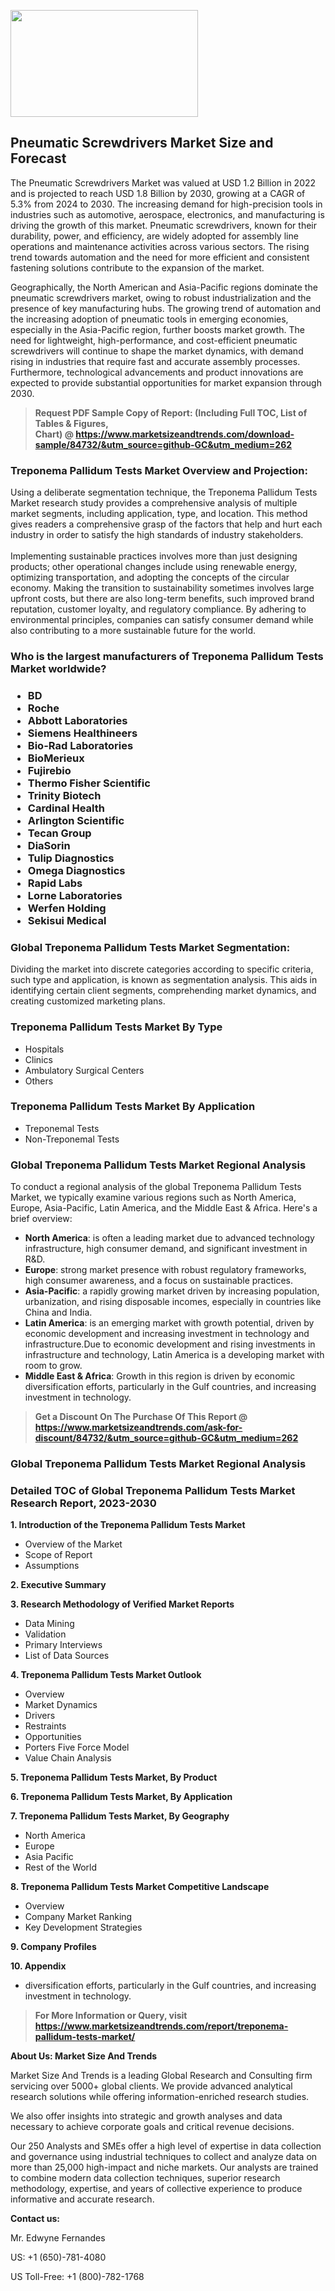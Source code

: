 <p><img class="alignnone size-medium wp-image-20088" src="https://ffe5etoiles.com/wp-content/uploads/2024/12/MST1-300x171.png" alt="" width="300" height="171" /></p><h2>Pneumatic Screwdrivers Market Size and Forecast</h2><p>The Pneumatic Screwdrivers Market was valued at USD 1.2 Billion in 2022 and is projected to reach USD 1.8 Billion by 2030, growing at a CAGR of 5.3% from 2024 to 2030. The increasing demand for high-precision tools in industries such as automotive, aerospace, electronics, and manufacturing is driving the growth of this market. Pneumatic screwdrivers, known for their durability, power, and efficiency, are widely adopted for assembly line operations and maintenance activities across various sectors. The rising trend towards automation and the need for more efficient and consistent fastening solutions contribute to the expansion of the market.</p><p>Geographically, the North American and Asia-Pacific regions dominate the pneumatic screwdrivers market, owing to robust industrialization and the presence of key manufacturing hubs. The growing trend of automation and the increasing adoption of pneumatic tools in emerging economies, especially in the Asia-Pacific region, further boosts market growth. The need for lightweight, high-performance, and cost-efficient pneumatic screwdrivers will continue to shape the market dynamics, with demand rising in industries that require fast and accurate assembly processes. Furthermore, technological advancements and product innovations are expected to provide substantial opportunities for market expansion through 2030.</p></p><blockquote id="" class=""><strong>Request PDF Sample Copy of Report: (Including Full TOC, List of Tables &amp; Figures, Chart)&nbsp;@&nbsp;<strong><a href="https://www.marketsizeandtrends.com/download-sample/84732/&utm_source=github-GC&utm_medium=262" target="_blank">https://www.marketsizeandtrends.com/download-sample/84732/&utm_source=github-GC&utm_medium=262</a></strong></strong></blockquote><h3 id="" class="">Treponema Pallidum Tests Market&nbsp;Overview and Projection:</h3><p id="" class="">Using a deliberate segmentation technique, the Treponema Pallidum Tests Market research study provides a comprehensive analysis of multiple market segments, including application, type, and location. This method gives readers a comprehensive grasp of the factors that help and hurt each industry in order to satisfy the high standards of industry stakeholders. <br /> <br />Implementing sustainable practices involves more than just designing products; other operational changes include using renewable energy, optimizing transportation, and adopting the concepts of the circular economy. Making the transition to sustainability sometimes involves large upfront costs, but there are also long-term benefits, such improved brand reputation, customer loyalty, and regulatory compliance. By adhering to environmental principles, companies can satisfy consumer demand while also contributing to a more sustainable future for the world.</p><h3 id="" class="">Who is the largest manufacturers of&nbsp;Treponema Pallidum Tests Market worldwide?</h3><h3 class=""><p><ul><li>BD </li><li> Roche </li><li> Abbott Laboratories </li><li> Siemens Healthineers </li><li> Bio-Rad Laboratories </li><li> BioMerieux </li><li> Fujirebio </li><li> Thermo Fisher Scientific </li><li> Trinity Biotech </li><li> Cardinal Health </li><li> Arlington Scientific </li><li> Tecan Group </li><li> DiaSorin </li><li> Tulip Diagnostics </li><li> Omega Diagnostics </li><li> Rapid Labs </li><li> Lorne Laboratories </li><li> Werfen Holding </li><li> Sekisui Medical</li></ul></p></h3><h3 id="" class="">Global&nbsp;Treponema Pallidum Tests Market Segmentation:</h3><p id="" class="">Dividing the market into discrete categories according to specific criteria, such type and application, is known as segmentation analysis. This aids in identifying certain client segments, comprehending market dynamics, and creating customized marketing plans.</p><h3 id="" class="">Treponema Pallidum Tests Market&nbsp;By Type</h3><p><p><ul><li>Hospitals</li><li> Clinics</li><li> Ambulatory Surgical Centers</li><li> Others</p></li></ul></p></p><h3 id="" class="">Treponema Pallidum Tests Market&nbsp;By Application</h3><p class=""><p><ul><li>Treponemal Tests</li><li> Non-Treponemal Tests</li></ul></p></p><h3 id="" class="">Global Treponema Pallidum Tests Market Regional Analysis</h3><p id="" class="">To conduct a regional analysis of the global Treponema Pallidum Tests Market, we typically examine various regions such as North America, Europe, Asia-Pacific, Latin America, and the Middle East &amp; Africa. Here's a brief overview:</p><ul><li><strong>North America</strong>: is often a leading market due to advanced technology infrastructure, high consumer demand, and significant investment in R&amp;D.</li><li><strong>Europe</strong>: strong market presence with robust regulatory frameworks, high consumer awareness, and a focus on sustainable practices.</li><li><strong>Asia-Pacific</strong>: a rapidly growing market driven by increasing population, urbanization, and rising disposable incomes, especially in countries like China and India.</li><li><strong>Latin America</strong>: is an emerging market with growth potential, driven by economic development and increasing investment in technology and infrastructure.Due to economic development and rising investments in infrastructure and technology, Latin America is a developing market with room to grow.</li><li><strong>Middle East &amp; Africa</strong>: Growth in this region is driven by economic diversification efforts, particularly in the Gulf countries, and increasing investment in technology.</li></ul><blockquote id="" class=""><strong>Get a Discount On The Purchase Of This Report @ <strong><a href="https://www.marketsizeandtrends.com/ask-for-discount/84732/&utm_source=github-GC&utm_medium=262" target="_blank">https://www.marketsizeandtrends.com/ask-for-discount/84732/&utm_source=github-GC&utm_medium=262</a></strong></strong></blockquote><h3 id="" class="">Global Treponema Pallidum Tests Market Regional Analysis</h3><h3 id="" class="">Detailed TOC of Global Treponema Pallidum Tests Market Research Report, 2023-2030</h3><p id="" class=""><strong>1. Introduction of the Treponema Pallidum Tests Market</strong></p><ul><li>Overview of the Market</li><li>Scope of Report</li><li>Assumptions</li></ul><p id="" class=""><strong>2. Executive Summary</strong></p><p id="" class=""><strong>3. Research Methodology of Verified Market Reports</strong></p><ul><li>Data Mining</li><li>Validation</li><li>Primary Interviews</li><li>List of Data Sources</li></ul><p id="" class=""><strong>4. Treponema Pallidum Tests Market Outlook</strong></p><ul><li>Overview</li><li>Market Dynamics</li><li>Drivers</li><li>Restraints</li><li>Opportunities</li><li>Porters Five Force Model</li><li>Value Chain Analysis</li></ul><p id="" class=""><strong>5. Treponema Pallidum Tests Market, By Product</strong></p><p id="" class=""><strong>6. Treponema Pallidum Tests Market, By Application</strong></p><p id="" class=""><strong>7. Treponema Pallidum Tests Market, By Geography</strong></p><ul><li>North America</li><li>Europe</li><li>Asia Pacific</li><li>Rest of the World</li></ul><p id="" class=""><strong>8. Treponema Pallidum Tests Market Competitive Landscape</strong></p><ul><li>Overview</li><li>Company Market Ranking</li><li>Key Development Strategies</li></ul><p id="" class=""><strong>9. Company Profiles</strong></p><p id="" class=""><strong>10. Appendix</strong></p><ul><li>diversification efforts, particularly in the Gulf countries, and increasing investment in technology.</li></ul><blockquote id="" class=""><strong>For More Information or Query, visit <strong><strong><a href="https://www.marketsizeandtrends.com/report/treponema-pallidum-tests-market/" target="_blank">https://www.marketsizeandtrends.com/report/treponema-pallidum-tests-market/</a></strong></strong></strong></blockquote><p id="" class=""><strong>About Us: Market Size And Trends</strong></p><p id="" class="">Market Size And Trends is a leading Global Research and Consulting firm servicing over 5000+ global clients. We provide advanced analytical research solutions while offering information-enriched research studies.</p><p id="" class="">We also offer insights into strategic and growth analyses and data necessary to achieve corporate goals and critical revenue decisions.</p><p id="" class="">Our 250 Analysts and SMEs offer a high level of expertise in data collection and governance using industrial techniques to collect and analyze data on more than 25,000 high-impact and niche markets. Our analysts are trained to combine modern data collection techniques, superior research methodology, expertise, and years of collective experience to produce informative and accurate research.</p><p id="" class=""><strong>Contact us:</strong></p><p id="" class="">Mr. Edwyne Fernandes</p><p id="" class="">US: +1 (650)-781-4080</p><p id="" class="">US Toll-Free: +1 (800)-782-1768</p>
